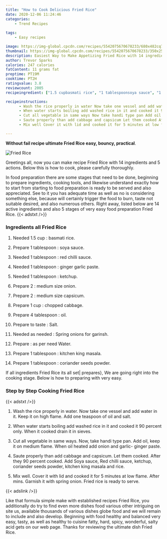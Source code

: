 ```yaml
---
title: "How to Cook Delicious Fried Rice"
date: 2020-12-06 11:24:46
categories:
    - Trend Recipes
    
tags:
    - Easy recipes

image: https://img-global.cpcdn.com/recipes/5542075670678233/680x482cq70/fried-rice-recipe-main-photo.jpg
thumbnail: https://img-global.cpcdn.com/recipes/5542075670678233/350x250cq70/fried-rice-recipe-main-photo.jpg
description: Easiest Way to Make Appetizing Fried Rice with 14 ingredients and 5 stages of easy cooking.
author: Trevor Sparks
calories: 247 calories
fatContent: 11 grams fat
preptime: PT19M
cooktime: PT2H
ratingvalue: 3.8
reviewcount: 2005
recipeingredient: ["1.5 cupbasmati rice", "1 tablespoonsoya sauce", "1 tablespoonred chilli sauce", "1 tablespoonginger garlic paste", "1 tablespoonketchup", "2medium size onion", "2medium size capsicum", "1 cupchopped cabbage", "4 tablespoonoil", "to tasteSalt", "as neededSpring onions for garinsh", "as per need Water", "1 tablespoonkitchen king masala", "1 tablespooncoriander seeds powder"]

recipeinstructions: 
      - Wash the rice properly in water Now take one vessel and add water in it Keep it on high flame Add one teaspoon of oil and salt 
      - When water starts boiling add washed rice in it and cooked it 90 percent only When it cooked drain it in sieves 
      - Cut all vegetable in same ways Now take handi type pan Add oil keep it on medium flame When oil heated add onion and garlic ginger paste 
      - Saute properly than add cabbage and capsicum Let them cooked After they 90 percent cooked Add Soya sauce Red chilli sauce ketchup coriander seeds powder kitchen king masala and rice 
      - Mix well Cover it with lid and cooked it for 5 minutes at low flame After mins Garnish it with spring onion Fried rice is ready to serve

---
```




**Without fail recipe ultimate Fried Rice easy, bouncy, practical**. 


![Fried Rice](https://img-global.cpcdn.com/recipes/5542075670678233/680x482cq70/fried-rice-recipe-main-photo.jpg "Fried Rice")




Greetings all, now you can make recipe Fried Rice with 14 ingredients and 5 actions. Below this is how to cook, please carefully thoroughly.

In food preparation there are some stages that need to be done, beginning to prepare ingredients, cooking tools, and likewise understand exactly how to start from starting to food preparation is ready to be served and also appreciated. See to it you has adequate time as well as no is considering something else, because will certainly trigger the food to burn, taste not suitable desired, and also numerous others. Right away, listed below are 14 active ingredients and also 5 stages of very easy food preparation Fried Rice.
{{< adstxt />}}

### Ingredients all Fried Rice


1. Needed 1.5 cup : basmati rice.

1. Prepare 1 tablespoon : soya sauce.

1. Needed 1 tablespoon : red chilli sauce.

1. Needed 1 tablespoon : ginger garlic paste.

1. Needed 1 tablespoon : ketchup.

1. Prepare 2 : medium size onion.

1. Prepare 2 : medium size capsicum.

1. Prepare 1 cup : chopped cabbage.

1. Prepare 4 tablespoon : oil.

1. Prepare to taste : Salt.

1. Needed as needed : Spring onions for garinsh.

1. Prepare  : as per need Water.

1. Prepare 1 tablespoon : kitchen king masala.

1. Prepare 1 tablespoon : coriander seeds powder.



If all ingredients Fried Rice its all set| prepares}, We are going right into the cooking stage. Below is how to preparing with very easy.

### Step by Step Cooking Fried Rice

{{< adstxt />}}


1. Wash the rice properly in water. Now take one vessel and add water in it. Keep it on high flame. Add one teaspoon of oil and salt.



1. When water starts boiling add washed rice in it and cooked it 90 percent only. When it cooked drain it in sieves.



1. Cut all vegetable in same ways. Now, take handi type pan. Add oil, keep it on medium flame. When oil heated add onion and garlic- ginger paste.



1. Saute properly than add cabbage and capsicum. Let them cooked. After they 90 percent cooked. Add Soya sauce, Red chilli sauce, ketchup, coriander seeds powder, kitchen king masala and rice.



1. Mix well. Cover it with lid and cooked it for 5 minutes at low flame. After mins. Garnish it with spring onion. Fried rice is ready to serve.





{{< adslink />}}

Like that formula simple make with established recipes Fried Rice, you additionally do try to find even more dishes food various other intriguing on site us, available thousands of various dishes globe food and we will remain to include and also develop. Beginning with food healthy and balanced very easy, tasty, as well as healthy to cuisine fatty, hard, spicy, wonderful, salty acid gets on our web page. Thanks for reviewing the ultimate dish Fried Rice.
